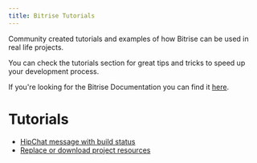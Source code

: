 ```yaml
---
title: Bitrise Tutorials
---
```


Community created tutorials and examples of how Bitrise can be
used in real life projects.

You can check the tutorials section for great tips and tricks
to speed up your development process.

If you're looking for the Bitrise Documentation you can find
it [here](/docs/index.html).

# Tutorials

* [HipChat message with build status](/tutorials/hipchat-message.html)
* [Replace or download project resources](/tutorials/replace-project-resources.html)
